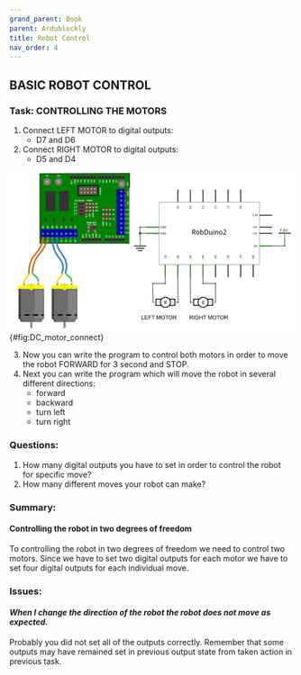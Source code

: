 ```yaml
---
grand_parent: Book
parent: Ardublockly
title: Robot Control
nav_order: 4
---
```


## BASIC ROBOT CONTROL

### Task: CONTROLLING THE MOTORS

1. Connect LEFT MOTOR to digital outputs:
    -   D7 and D6
2. Connect RIGHT MOTOR to digital outputs:
    -   D5 and D4

![DC motors connection.](./slike/DC_motor_connect_2.png){#fig:DC_motor_connect}

3. Now you can write the program to control both motors in order to move the robot FORWARD for 3 second and STOP.
4. Next you can write the program which will move the robot in several different directions:
    - forward
    - backward
    - turn left
    - turn right

### Questions:

1.  How many digital outputs you have to set in order to control the
    robot for specific move?
2.  How many different moves your robot can make?

### Summary:

#### Controlling the robot in two degrees of freedom

To controlling the robot in two degrees of freedom we need to control
two motors. Since we have to set two digital outputs for each motor we
have to set four digital outputs for each individual move.

### Issues:

#### *When I change the direction of the robot the robot does not move as expected.*

Probably you did not set all of the outputs correctly. Remember that
some outputs may have remained set in previous output state from taken
action in previous task.  

